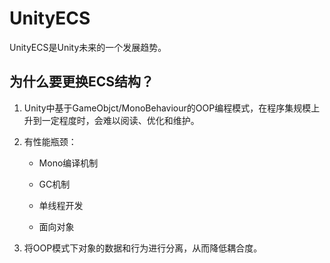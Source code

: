 ﻿# UnityECS

UnityECS是Unity未来的一个发展趋势。

## 为什么要更换ECS结构？

1. Unity中基于GameObjct/MonoBehaviour的OOP编程模式，在程序集规模上升到一定程度时，会难以阅读、优化和维护。

2. 有性能瓶颈：

   - Mono编译机制

   - GC机制

   - 单线程开发

   - 面向对象

3. 将OOP模式下对象的数据和行为进行分离，从而降低耦合度。
